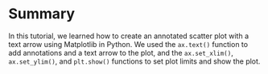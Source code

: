 # Summary

In this tutorial, we learned how to create an annotated scatter plot with a text arrow using Matplotlib in Python. We used the `ax.text()` function to add annotations and a text arrow to the plot, and the `ax.set_xlim()`, `ax.set_ylim()`, and `plt.show()` functions to set plot limits and show the plot.
